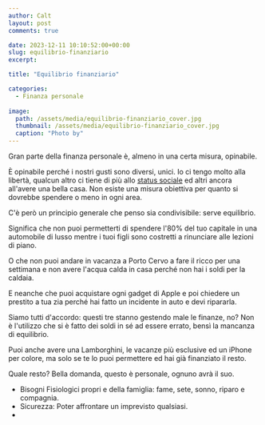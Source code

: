 ```yaml
---
author: Calt
layout: post
comments: true

date: 2023-12-11 10:10:52:00+00:00  
slug: equilibrio-finanziario
excerpt: 

title: "Equilibrio finanziario"

categories:
  - Finanza personale
  
image:
  path: /assets/media/equilibrio-finanziario_cover.jpg
  thumbnail: /assets/media/equilibrio-finanziario_cover.jpg
  caption: "Photo by"
---
```


Gran parte della finanza personale è, almeno in una certa misura, opinabile.

È opinabile perché i nostri gusti sono diversi, unici. Io ci tengo molto alla libertà, qualcun altro ci tiene di più allo [status sociale]() ed altri ancora all'avere una bella casa. Non esiste una misura obiettiva per quanto si dovrebbe spendere o meno in ogni area.

C'è però un principio generale che penso sia condivisibile: serve equilibrio. 

Significa che non puoi permetterti di spendere l'80% del tuo capitale in una automobile di lusso mentre i tuoi figli sono costretti a rinunciare alle lezioni di piano. 

O che non puoi andare in vacanza a Porto Cervo a fare il ricco per una settimana e non avere l'acqua calda in casa perché non hai i soldi per la caldaia.

E neanche che puoi acquistare ogni gadget di Apple e poi chiedere un prestito a tua zia perché hai fatto un incidente in auto e devi ripararla.

Siamo tutti d'accordo: questi tre stanno gestendo male le finanze, no? Non è l'utilizzo che si è fatto dei soldi in sé ad essere errato, bensì la mancanza di equilibrio.

Puoi anche avere una Lamborghini, le vacanze più esclusive ed un iPhone per colore, ma solo se te lo puoi permettere ed hai già finanziato il resto. 

Quale resto? Bella domanda, questo è personale, ognuno avrà il suo.

- Bisogni Fisiologici propri e della famiglia: fame, sete, sonno, riparo e compagnia.
- Sicurezza: Poter affrontare un imprevisto qualsiasi.
- 
